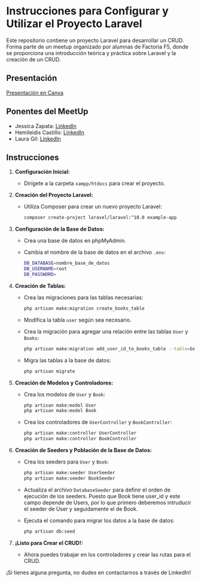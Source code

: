 # Instrucciones para Configurar y Utilizar el Proyecto Laravel

Este repositorio contiene un proyecto Laravel para desarrollar un CRUD. Forma parte de un meetup organizado por alumnas de Factoria F5, donde se proporciona una introducción teórica y práctica sobre Laravel y la creación de un CRUD.

## Presentación

[Presentación en Canva](https://www.canva.com/design/DAF_UbgaaBc/aeyAzTXb4O7YrpT8qZK2iw/edit?utm_content=DAF_UbgaaBc&utm_campaign=designshare&utm_medium=link2&utm_source=sharebutton)

## Ponentes del MeetUp

- Jessica Zapata: [LinkedIn](https://www.linkedin.com/in/j%C3%A9ssica-zapata-sol%C3%B3rzano-07401b29b/)
- Hemileidis Castillo: [LinkedIn](https://www.linkedin.com/in/hemileidis/)
- Laura Gil: [LinkedIn](https://www.linkedin.com/in/laura-gil-solano/)

## Instrucciones

1. **Configuración Inicial:**
   - Dirígete a la carpeta `xampp/htdocs` para crear el proyecto.

2. **Creación del Proyecto Laravel:**
   - Utiliza Composer para crear un nuevo proyecto Laravel:
     
     ```bash
     composer create-project laravel/laravel:^10.0 example-app
     ```

3. **Configuración de la Base de Datos:**
   - Crea una base de datos en phpMyAdmin.
   - Cambia el nombre de la base de datos en el archivo `.env`:
     
     ```bash
     DB_DATABASE=nombre_base_de_datos
     DB_USERNAME=root
     DB_PASSWORD=
     ```

4. **Creación de Tablas:**
   - Crea las migraciones para las tablas necesarias:
     
     ```bash
     php artisan make:migration create_books_table
     ```
   - Modifica la tabla `user` según sea necesario.
   - Crea la migración para agregar una relación entre las tablas `User` y `Books`:
     
     ```bash
     php artisan make:migration add_user_id_to_books_table --table=books
     ```
   - Migra las tablas a la base de datos:
     
     ```bash
     php artisan migrate
     ```

5. **Creación de Modelos y Controladores:**
   - Crea los modelos de `User` y `Book`:
     
     ```bash
     php artisan make:model User
     php artisan make:model Book
     ```
   - Crea los controladores de `UserController` y `BookController`:
     
     ```bash
     php artisan make:controller UserController
     php artisan make:controller BookController
     ```

6. **Creación de Seeders y Población de la Base de Datos:**
   - Crea los seeders para `User` y `Book`:
     
     ```bash
     php artisan make:seeder UserSeeder
     php artisan make:seeder BookSeeder
     ```
   - Actualiza el archivo `DatabaseSeeder` para definir el orden de ejecución de los seeders. Puesto que Book tiene user_id y este campo depende de Users, por lo que primero deberemos intruducir el seeder de User y seguidamente el de Book.

   - Ejecuta el comando para migrar los datos a la base de datos:
     
     ```bash
     php artisan db:seed
     ```

7. **¡Listo para Crear el CRUD!:**
   - Ahora puedes trabajar en los controladores y crear las rutas para el CRUD.

¡Si tienes alguna pregunta, no dudes en contactarnos a través de LinkedIn!
